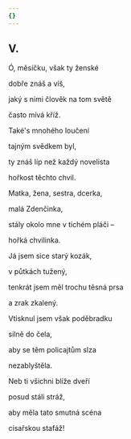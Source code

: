 ```yaml
---
{}
---
```


## V.  

Ó, měsíčku, však ty ženské  

dobře znáš a víš,

jaký s nimi člověk na tom světě

často mívá kříž.

Také's mnohého loučení

tajným svědkem byl,

ty znáš líp než každý novelista

hořkost těchto chvil.

Matka, žena, sestra, dcerka,

malá Zdenčinka,

stály okolo mne v tichém pláči –

hořká chvilinka.

Já jsem sice starý kozák,

v půtkách tužený,

tenkrát jsem měl trochu těsná prsa

a zrak zkalený.

Vtisknul jsem však poděbradku

silně do čela,

aby se těm policajtům slza

nezablyštěla.

Neb ti všichni blíže dveří

posud stáli stráž,

aby měla tato smutná scéna

císařskou stafáž!
